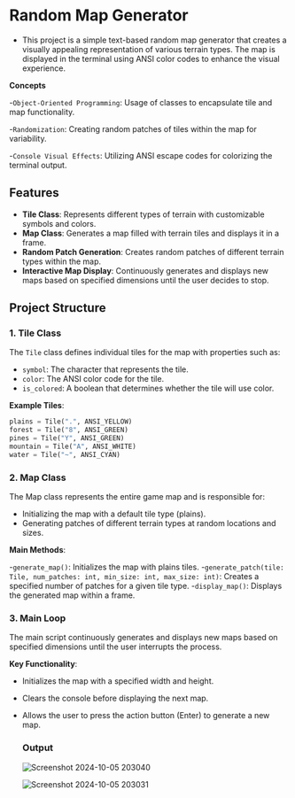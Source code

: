 # Random Map Generator

- This project is a simple text-based random map generator that creates a visually appealing representation of various terrain types. The map is displayed in the terminal using ANSI color codes to enhance the visual experience.
  
**Concepts**


-`Object-Oriented Programming`: Usage of classes to encapsulate tile and map functionality.

-`Randomization`: Creating random patches of tiles within the map for variability.

-`Console Visual Effects`: Utilizing ANSI escape codes for colorizing the terminal output.

## Features

- **Tile Class**: Represents different types of terrain with customizable symbols and colors.
- **Map Class**: Generates a map filled with terrain tiles and displays it in a frame.
- **Random Patch Generation**: Creates random patches of different terrain types within the map.
- **Interactive Map Display**: Continuously generates and displays new maps based on specified dimensions until the user decides to stop.

## Project Structure

### 1. Tile Class
The `Tile` class defines individual tiles for the map with properties such as:
- `symbol`: The character that represents the tile.
- `color`: The ANSI color code for the tile.
- `is_colored`: A boolean that determines whether the tile will use color.

**Example Tiles**:
```python
plains = Tile(".", ANSI_YELLOW)
forest = Tile("8", ANSI_GREEN)
pines = Tile("Y", ANSI_GREEN)
mountain = Tile("A", ANSI_WHITE)
water = Tile("~", ANSI_CYAN)
```

### 2. Map Class
The Map class represents the entire game map and is responsible for:

- Initializing the map with a default tile type (plains).
- Generating patches of different terrain types at random locations and sizes.

**Main Methods**:

-`generate_map()`: Initializes the map with plains tiles.
-`generate_patch(tile: Tile, num_patches: int, min_size: int, max_size: int)`: Creates a specified number of patches for a given tile type.
-`display_map()`: Displays the generated map within a frame.

### 3. Main Loop
The main script continuously generates and displays new maps based on specified dimensions until the user interrupts the process.

**Key Functionality**:

- Initializes the map with a specified width and height.
- Clears the console before displaying the next map.
- Allows the user to press the action button (Enter) to generate a new map.

  ### Output
  ![Screenshot 2024-10-05 203040](https://github.com/user-attachments/assets/9b848e53-2919-4bc1-bb87-53e439aa919c)
  
  ![Screenshot 2024-10-05 203031](https://github.com/user-attachments/assets/89319efd-7e9d-4c96-9d22-0ab4316c3611)
